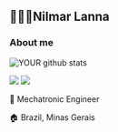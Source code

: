 ## 👨🏻‍💻Nilmar Lanna
### **About me**
![YOUR github stats](https://github-readme-stats.vercel.app/api?username=nilmarlanna)

[<img src="https://img.shields.io/badge/linkedin-%230077B5.svg?&style=for-the-badge&logo=linkedin&logoColor=white" />](https://www.linkedin.com/in/nilmarlanna/) [<img src="https://img.shields.io/badge/medium-%2312100E.svg?&style=for-the-badge&logo=medium&logoColor=white" />](https://medium.com/@nilmar.lanna)

🤖 Mechatronic Engineer

🏠 Brazil, Minas Gerais
